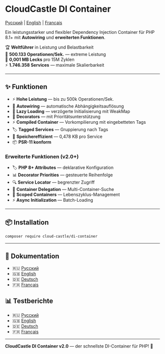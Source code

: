 # CloudCastle DI Container

[Русский](README.md) | [English](README.en.md) | [Français](README.fr.md)

Ein leistungsstarker und flexibler Dependency Injection Container für PHP 8.1+ mit **Autowiring** und **erweiterten Funktionen**.

🏆 **Weltführer** in Leistung und Belastbarkeit  
🚀 **500.133 Operationen/Sek.** — extreme Leistung  
💾 **0,001 MB Lecks** pro 15M Zyklen  
⚡ **1.746.358 Services** — maximale Skalierbarkeit

---

## ✨ Funktionen

- ⚡ **Hohe Leistung** — bis zu 500k Operationen/Sek.
- 🤖 **Autowiring** — automatische Abhängigkeitsauflösung  
- 🔄 **Lazy Loading** — verzögerte Initialisierung mit WeakMap
- 🎨 **Decorators** — mit Prioritätsunterstützung
- ⚡ **Compiled Container** — Vorkompilierung mit eingebetteten Tags
- 🏷️ **Tagged Services** — Gruppierung nach Tags
- 💾 **Speichereffizient** — 0,478 KB pro Service
- 📦 **PSR-11 konform**

### Erweiterte Funktionen (v2.0+)

- 🏷️ **PHP 8+ Attributes** — deklarative Konfiguration
- 📊 **Decorator Priorities** — gesteuerte Reihenfolge
- 🔍 **Service Locator** — begrenzter Zugriff
- 🔗 **Container Delegation** — Multi-Container-Suche
- 🔄 **Scoped Containers** — Lebenszyklus-Management
- ⚡ **Async Initialization** — Batch-Loading

---

## 📦 Installation

```bash
composer require cloud-castle/di-container
```

---

## 📖 Dokumentation

- 🇷🇺 [Русский](documentation/ru/README.md)
- 🇬🇧 [English](documentation/en/README.md)
- 🇩🇪 [Deutsch](documentation/de/README.md)
- 🇫🇷 [Français](documentation/fr/README.md)

## 📊 Testberichte

- 🇷🇺 [Русский](reports/ru/README.md)
- 🇬🇧 [English](reports/en/README.md)
- 🇩🇪 [Deutsch](reports/de/README.md)
- 🇫🇷 [Français](reports/fr/README.md)

---

**CloudCastle DI Container v2.0** — der schnellste DI-Container für PHP! 🚀

